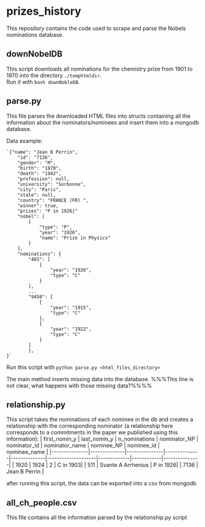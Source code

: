 # prizes_history

This repository contains the code used to scrape and parse the Nobels nominations database.

## downNobelDB

This script downloads all nominations for the chemistry prize from 1901 to 1970 into the directory `./temphtmldir`.\
Run it with `bash downNobleDB`.

## parse.py

This file parses the downloaded HTML files into structs containing all the information about the nominators/nominees and insert them
into a mongodb database.

Data example:

    `{"name": "Jean B Perrin",
    	"id": "7136",
    	"gender": "M",
    	"birth": "1870",
    	"death": "1942",
    	"profession": null,
    	"university": "Sorbonne",
    	"city": "Paris",
    	"state": null,
    	"country": "FRANCE (FR) ",
    	"winner": true,
    	"prizes": "P in 1926|"
    	"nobel": [
    		{
    			"type": "P",
    			"year": "1926",
    			"name": "Prize in Physics"
    		}
    	],
    	"nominations": {
    		"465": [
    			{
    				"year": "1926",
    				"type": "C"
    			}
    		],
    		...
    		"9458": [
    			{
    				"year": "1915",
    				"type": "C"
    			},
    			{
    				"year": "1922",
    				"type": "C"
    			}
    		]
    		},
    }`

Run this script with `python parse.py <html_files_directory>`

The main method inserts missing data into the database. %%%This line is not clear, what happens with those missing data?%%%%

## relationship.py

This script takes the nominations of each nominee in the db and creates a relationship with the corresponding nominator (a relationship here corresponds to a commitments in the paper we published using this information):
| first_nomin_y | last_nomin_y | n_nominations | nominator_NP | nominator_id | nominator_name | nominee_NP | nominee_id | nominee_name |
|---------------|--------------|---------------|--------------|--------------|--------------------|-------------|------------|---------------|
| 1920 | 1924 | 2 | C in 1903\| | 511 | Svante A Arrhenius | P in 1926\| | 7136 | Jean B Perrin |

after running this script, the data can be exported into a csv from mongodb

## all_ch_people.csv

This file contains all the information parsed by the relationship.py script
